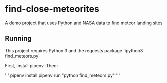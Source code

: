 # find-close-meteorites
A demo project that uses Python and NASA data to find meteor landing sites

## Running
This project requires Python 3 and the requests package
'ipython3 find_meteors.py'

First, install pipenv. Then:

'''
pipenv install
pipenv run "python find_meteors.py"
''' 
